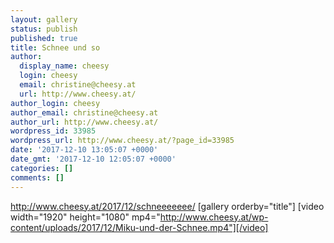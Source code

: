 ```yaml
---
layout: gallery
status: publish
published: true
title: Schnee und so
author:
  display_name: cheesy
  login: cheesy
  email: christine@cheesy.at
  url: http://www.cheesy.at/
author_login: cheesy
author_email: christine@cheesy.at
author_url: http://www.cheesy.at/
wordpress_id: 33985
wordpress_url: http://www.cheesy.at/?page_id=33985
date: '2017-12-10 13:05:07 +0000'
date_gmt: '2017-12-10 12:05:07 +0000'
categories: []
comments: []
---
```

http://www.cheesy.at/2017/12/schneeeeeee/
[gallery orderby="title"]
[video width="1920" height="1080" mp4="http://www.cheesy.at/wp-content/uploads/2017/12/Miku-und-der-Schnee.mp4"][/video]
